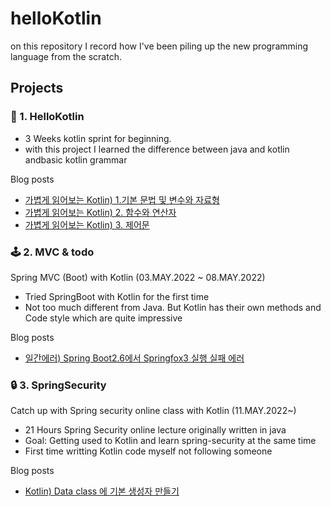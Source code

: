 # helloKotlin
on this repository I record how I've been piling up the new programming language from the scratch.
## Projects
### 📝 1. HelloKotlin
- 3 Weeks kotlin sprint for beginning.
- with this project I learned the difference between java and kotlin andbasic kotlin grammar


Blog posts
- [가볍게 읽어보는 Kotlin) 1.기본 문법 및 변수와 자료형](https://shanepark.tistory.com/352)
- [가볍게 읽어보는 Kotlin) 2. 함수와 연산자](https://shanepark.tistory.com/353)
- [가볍게 읽어보는 Kotlin) 3. 제어문](https://shanepark.tistory.com/356)


### 🕹 2. MVC & todo
Spring MVC (Boot) with Kotlin (03.MAY.2022 ~ 08.MAY.2022)
- Tried SpringBoot with Kotlin for the first time
- Not too much different from Java. But Kotlin has their own methods and Code style which are quite impressive

Blog posts

- [일간에러) Spring Boot2.6에서 Springfox3 실행 실패 에러](https://shanepark.tistory.com/366)

### 🔒 3. SpringSecurity

Catch up with Spring security online class with Kotlin (11.MAY.2022~)

- 21 Hours Spring Security online lecture originally written in java
- Goal: Getting used to Kotlin and learn spring-security at the same time
- First time writting Kotlin code myself not following someone

Blog posts

- [Kotlin) Data class 에 기본 생성자 만들기](https://shanepark.tistory.com/374)
